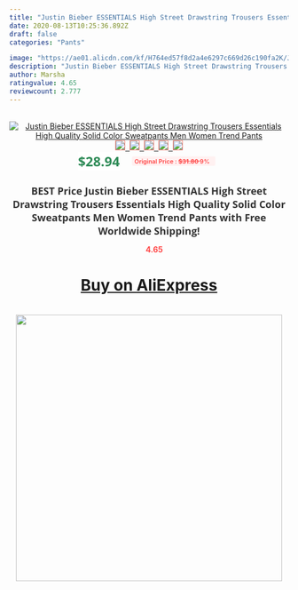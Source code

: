```yaml
---
title: "Justin Bieber ESSENTIALS High Street Drawstring Trousers Essentials High Quality Solid Color Sweatpants Men Women Trend Pants"
date: 2020-08-13T10:25:36.892Z
draft: false
categories: "Pants"

image: "https://ae01.alicdn.com/kf/H764ed57f8d2a4e6297c669d26c190fa2K/Justin-Bieber-ESSENTIALS-High-Street-Drawstring-Trousers-Essentials-High-Quality-Solid-Color-Sweatpants-Men-Women-Trend.jpg"
description: "Justin Bieber ESSENTIALS High Street Drawstring Trousers Essentials High Quality Solid Color Sweatpants Men Women Trend Pants"
author: Marsha
ratingvalue: 4.65
reviewcount: 2.777
---
```

<br>
<div style="text-align: center;">
<a href="https://s.click.aliexpress.com/e/_9wLFdF" target="_blank" rel="nofollow noopener noreferrer"><img alt="Justin Bieber ESSENTIALS High Street Drawstring Trousers Essentials High Quality Solid Color Sweatpants Men Women Trend Pants" class="magnifier-image" src="https://ae01.alicdn.com/kf/H764ed57f8d2a4e6297c669d26c190fa2K/Justin-Bieber-ESSENTIALS-High-Street-Drawstring-Trousers-Essentials-High-Quality-Solid-Color-Sweatpants-Men-Women-Trend.jpg_640x640.jpg">
<br>
<img style="border:1px solid salmon" src="https://ae01.alicdn.com/kf/H764ed57f8d2a4e6297c669d26c190fa2K/Justin-Bieber-ESSENTIALS-High-Street-Drawstring-Trousers-Essentials-High-Quality-Solid-Color-Sweatpants-Men-Women-Trend.jpg_120x120.jpg">&nbsp;&nbsp;<img style="border:1px solid salmon" src="https://ae01.alicdn.com/kf/Hebbcade6595f4b55a9ff785e9c97e3a3W/Justin-Bieber-ESSENTIALS-High-Street-Drawstring-Trousers-Essentials-High-Quality-Solid-Color-Sweatpants-Men-Women-Trend.jpg_120x120.jpg">&nbsp;&nbsp;<img style="border:1px solid salmon" src="https://ae01.alicdn.com/kf/Hfa84934012eb4ad9aca525868861c108r/Justin-Bieber-ESSENTIALS-High-Street-Drawstring-Trousers-Essentials-High-Quality-Solid-Color-Sweatpants-Men-Women-Trend.jpg_120x120.jpg">&nbsp;&nbsp;<img style="border:1px solid salmon" src="https://ae01.alicdn.com/kf/H4d23990d4cdd4b9b8372fc684ab9330fc/Justin-Bieber-ESSENTIALS-High-Street-Drawstring-Trousers-Essentials-High-Quality-Solid-Color-Sweatpants-Men-Women-Trend.jpg_120x120.jpg">&nbsp;&nbsp;<img style="border:1px solid salmon" src="https://ae01.alicdn.com/kf/H0402c045e0284fd38f9bc2363c7d2979O/Justin-Bieber-ESSENTIALS-High-Street-Drawstring-Trousers-Essentials-High-Quality-Solid-Color-Sweatpants-Men-Women-Trend.jpg_120x120.jpg"></a></div><br0>
<div style="text-align: center;"><span style="background-color: white; border: 0px; box-sizing: border-box; color: seagreen; display: inline-block; font-family: &quot;open sans&quot; , &quot;arial&quot; , &quot;helvetica&quot; , sans-serif , &quot;heiti&quot;; font-size: 24px; font-stretch: inherit; font-weight: 700; line-height: inherit; margin: 0px 10px 0px 0px; padding: 0px; vertical-align: middle;">$28.94 </span>
<span style="background: rgb(255 , 241 , 241); border-radius: 3px; border: 0px; box-sizing: border-box; color: #ff4747; display: inline-block; font-family: inherit; font-size: 12px; font-stretch: inherit; font-style: inherit; font-variant: inherit; font-weight: 600; line-height: inherit; margin: 0px; padding: 2px 5px; transform: scale(0.9); vertical-align: middle;">Original Price : <b style="text-decoration: line-through;">$31.80 </b> 9%&nbsp;&nbsp;</span></div>
<h1 style="color: #333333; display: inline-block; font-family: &quot;open sans&quot; , &quot;arial&quot; , &quot;helvetica&quot; , sans-serif , &quot;heiti&quot;; font-size: 18px; font-stretch: inherit; font-weight: 700; text-align: center;">BEST Price Justin Bieber ESSENTIALS High Street Drawstring Trousers Essentials High Quality Solid Color Sweatpants Men Women Trend Pants with Free Worldwide Shipping!</h1>
<div style="color: #ff4747; text-align: center;">
<img src="https://4.bp.blogspot.com/-M0ZcTcb-5uY/XleCXlxnR4I/AAAAAAAAAEc/OrjgMkXV1oMQFaCRZj5HQwOCBcu3w1FegCPcBGAYYCw/s1600/star.png" style="height: 15px;">&nbsp;<b>4.65</b></div>
<div class="button_cont" align="center"><a class="buynow_a" href="https://s.click.aliexpress.com/e/_9wLFdF" target="_blank" rel="nofollow noopener noreferrer"><H1>Buy on AliExpress</H1></a></div><br>
<div class="separator" style="clear: both; text-align: center;">
<img src="https://lh3.googleusercontent.com/-pTy5HemUv9M/XlePHvY0dAI/AAAAAAAAAE4/0nX5iRUoIWY8eMW9Dpxeirr157OZliDIgCLcBGAsYHQ/s1600/badge.gif" width="480">
</div>

